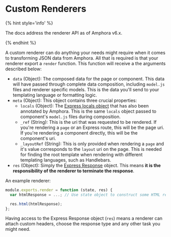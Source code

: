 # Custom Renderers

{% hint style='info' %}

The docs address the renderer API as of Amphora v6.x.

{% endhint %}

A custom renderer can do anything your needs might require when it comes to transforming JSON data from Amphora. All that is required is that your renderer export a `render` function. This function will receive a the arguments described below:

- `data` (Object): The composed data for the page or component. This data will have passed through complete data composition, including `model.js` files and renderer specific models. This is the data you'll send to your templating language or formatting logic.
- `meta` (Object): This object contains three crucial properties:
  - `locals` (Object): The [Express locals object](https://expressjs.com/en/api.html#res.locals) that has also been annotated by Amphora. This is the same `locals` object passed to component's `model.js` files during composition.
  - `_ref` (String): This is the uri that was requested to be rendered. If you're rendering a `page` or an Express route, this will be the page uri. If you're rendering a component directly, this will be the component's uri.
  - `_layoutRef` (String): This is only provided when rendering a `page` and it's value corresponds to the `layout` uri on the page. This is needed for finding the root template when rendering with different templating languages, such as Handlebars.
- `res` (Object): Simply the [Express Response](https://expressjs.com/en/4x/api.html#res) object. This means **it is the responsibility of the renderer to terminate the response**.

An example renderer:

```javascript
module.exports.render = function (state, res) {
  var htmlResponse = ...; // Use state object to construct some HTML response..

  res.html(htmlResponse);
};
```
Having access to the Express Response object (`res`) means a renderer can attach custom headers, choose the response type and any other task you might need.
